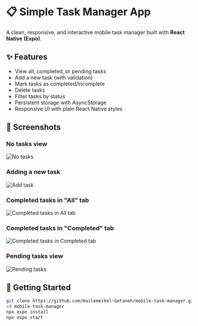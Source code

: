 # 📋 Simple Task Manager App

A clean, responsive, and interactive mobile task manager built with **React Native (Expo)**.

## ✨ Features

- View all, completed, or pending tasks
- Add a new task (with validation)
- Mark tasks as completed/incomplete
- Delete tasks
- Filter tasks by status
- Persistent storage with AsyncStorage
- Responsive UI with plain React Native styles

## 📸 Screenshots

### No tasks view
![No tasks](./assets/no-tasks.png)

### Adding a new task
![Add task](./assets/adding-task.png)

### Completed tasks in "All" tab
![Completed tasks in All tab](./assets/completed-tasks-all.png)

### Completed tasks in "Completed" tab
![Completed tasks in Completed tab](./assets/completed-tasks-filter.png)

### Pending tasks view
![Pending tasks](./assets/pending-tasks.png)

## 🚀 Getting Started

```bash
git clone https://github.com/Hailemeskel-Getaneh/mobile-task-manager.git
cd mobile-task-manager
npx expo install
npx expo start
